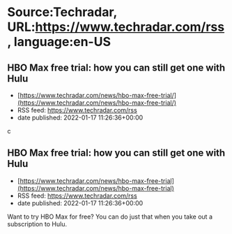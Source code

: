 # Source:Techradar, URL:https://www.techradar.com/rss, language:en-US

## HBO Max free trial: how you can still get one with Hulu
 - [https://www.techradar.com/news/hbo-max-free-trial/](https://www.techradar.com/news/hbo-max-free-trial/)
 - RSS feed: https://www.techradar.com/rss
 - date published: 2022-01-17 11:26:36+00:00

c

## HBO Max free trial: how you can still get one with Hulu
 - [https://www.techradar.com/news/hbo-max-free-trial](https://www.techradar.com/news/hbo-max-free-trial)
 - RSS feed: https://www.techradar.com/rss
 - date published: 2022-01-17 11:26:36+00:00

Want to try HBO Max for free? You can do just that when you take out a subscription to Hulu.

